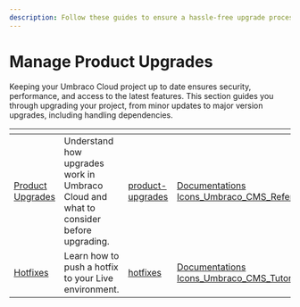 ```yaml
---
description: Follow these guides to ensure a hassle-free upgrade process.
---
```


# Manage Product Upgrades

Keeping your Umbraco Cloud project up to date ensures security, performance, and access to the latest features. This section guides you through upgrading your project, from minor updates to major version upgrades, including handling dependencies.

<table data-card-size="large" data-view="cards"><thead><tr><th></th><th></th><th data-hidden data-card-target data-type="content-ref"></th><th data-hidden data-card-cover data-type="files"></th></tr></thead><tbody><tr><td><a href="product-upgrades/">Product Upgrades</a></td><td>Understand how upgrades work in Umbraco Cloud and what to consider before upgrading.</td><td><a href="product-upgrades/">product-upgrades</a></td><td><a href="../../.gitbook/assets/Documentations Icons_Umbraco_CMS_Reference_Templating.png">Documentations Icons_Umbraco_CMS_Reference_Templating.png</a></td></tr><tr><td><a href="hotfixes/">Hotfixes</a></td><td>Learn how to push a hotfix to your Live environment.</td><td><a href="hotfixes/">hotfixes</a></td><td><a href="../../.gitbook/assets/Documentations Icons_Umbraco_CMS_Tutorials_MultiSite_Setup.png">Documentations Icons_Umbraco_CMS_Tutorials_MultiSite_Setup.png</a></td></tr></tbody></table>

